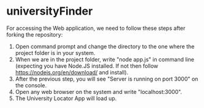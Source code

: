 # universityFinder
For accessing the Web application, we need to follow these steps after forking the repository:
1. Open command prompt and change the directory to the one where the project
folder is in your system.
2. When we are in the project folder, write "node app.js" in command line
(expecting you have Node.JS installed. If not then follow
https://nodejs.org/en/download/ and install).
3. After the previous step, you will see "Server is running on port 3000" on the
console.
4. Open any web browser on the system and write "localhost:3000".
5. The University Locator App will load up.
